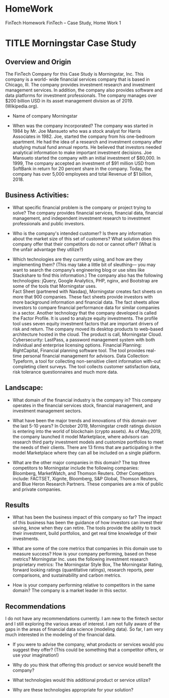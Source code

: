 # HomeWork
FinTech Homework
FinTech – Case Study, Home Work 1
# TITLE   Morningstar Case Study


## Overview and Origin
The FinTech Company for this Case Study is Morningstar, Inc.  This company is a world- wide financial services company that is based in Chicago, Ill. The company provides investment research and investment management services.  In addition, the company also provides software and data platforms for investment professionals. The company manages over $200 billion USD in its asset management division as of 2019. (Wikipedia.org). 

* Name of company Morningstar

* When was the company incorporated?
The company was started in 1984 by Mr. Joe Mansueto who was a stock analyst for Harris Associates in 1982.  Joe, started the company from his one-bedroom apartment. He had the idea of a research and investment company after studying mutual fund annual reports. He believed that investors needed analytical information to make important investment decisions.
Joe Mansueto started the company with an initial investment of $80,000.  In 1999, The company accepted an investment of $91 million USD from SoftBank in return for 20 percent share in the company.   Today, the company has over 5,000 employees and total Revenue of $1 billion, 2018. 

## Business Activities:

* What specific financial problem is the company or project trying to solve?
The company provides financial services, financial data, financial management, and independent investment research to investment professionals and public investors. 

* Who is the company's intended customer?  Is there any information about the market size of this set of customers?
What solution does this company offer that their competitors do not or cannot offer? (What is the unfair advantage they utilize?)

* Which technologies are they currently using, and how are they implementing them? (This may take a little bit of sleuthing–– you may want to search the company’s engineering blog or use sites like Stackshare to find this information.)
The company also has the following technologies: jQuery, Google Analytics, PHP, nginx, and Bootstrap are some of the tools that Morningstar uses.  
Fact Sheet (partnered with Nasdaq), Morningstar creates fact sheets on more that 900 companies. These fact sheets provide investors with more background information and financial data.  The fact sheets allow investors to compare financial performance data for similar companies in a sector. 
Another technology that the company developed is called the Factor Profile. It is used to analyze equity investments. The profile tool uses seven equity investment factors that are important drivers of risk and return. 
The company moved its desktop products to web-based architecture hosted in the cloud. The product is call, Morningstar Cloud.  
 Cybersecurity: LastPass, a password management system with both individual and enterprise licensing options.
Financial Planning: RightCapital, Financial planning software tool.  The tool provides real-time personal financial management for advisors.
Data Collection: Typeform, a tool for collecting non-sensitive client information with-out completing client surveys. The tool collects customer satisfaction data, risk tolerance questionnaires and much more data.
 
## Landscape:


* What domain of the financial industry is the company in?
This company operates in the financial services stock, financial management, and investment management sectors. 


* What have been the major trends and innovations of this domain over the last 5-10 years?
In October 2019, Morningstar credit ratings division is entering into the world of blockchain (crypto assets).
As of May,2019, the company launched it model Marketplace, where advisors can research third party investment models and customize portfolios to meet the needs of their clients. There are 13 firms that are participating in the model Marketplace where they can all be included on a single platform.

* What are the other major companies in this domain?
The top three competitors to Morningstar include the following companies: Bloomberg, MarketWatch, and Thomson Reuters. Other Competitors include: FACTSET, Xignite, Bloomberg, S&P Global, Thomson Reuters, and Blue Heron Research Partners. These companies are a mix of public and private companies.

## Results

* What has been the business impact of this company so far?
The impact of this business has been the guidance of how investors can invest their saving, know when they can retire. The tools provide the ability to track their investment, build portfolios, and get real time knowledge of their investments.

* What are some of the core metrics that companies in this domain use to measure success? How is your company performing, based on these metrics?
Morningstar Inc. uses the following investment research proprietary metrics: The Morningstar Style Box, The Morningstar Rating, forward looking ratings (quantitative ratings), research reports, peer comparisons, and sustainability and carbon metrics. 


* How is your company performing relative to competitors in the same domain?
The company is a market leader in this sector. 

## Recommendations
I do not have any recommendations currently. I am new to the fintech sector and I still exploring the various areas of interest.  I am not fully aware of the gaps in the areas of financial data science (modeling data). So far, I am very much interested in the modeling of the financial data. 

* If you were to advise the company, what products or services would you suggest they offer? (This could be something that a competitor offers, or use your imagination!)

* Why do you think that offering this product or service would benefit the company?

* What technologies would this additional product or service utilize?

* Why are these technologies appropriate for your solution?
 
